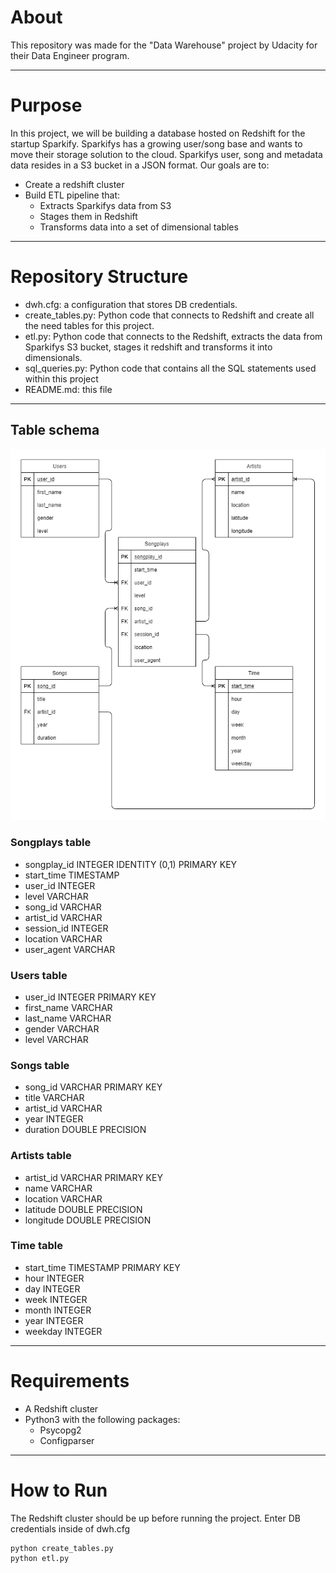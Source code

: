 # About 

This repository was made for the "Data Warehouse" project by Udacity for their Data Engineer program.

------------------------
# Purpose 

In this project, we will be building a database hosted on Redshift for the startup Sparkify.
Sparkifys has a growing user/song base and wants to move their storage solution to the cloud.
Sparkifys user, song and metadata data resides in a S3 bucket in a JSON format.
Our goals are to:
- Create a redshift cluster
- Build ETL pipeline that:
	- Extracts Sparkifys data from S3
	- Stages them in Redshift
	- Transforms data into a set of dimensional tables

------------------------

# Repository Structure

 - dwh.cfg: a configuration that stores DB credentials.
 - create_tables.py: Python code that connects to Redshift and create all the need tables for this project.
 - etl.py: Python code that connects to the Redshift, extracts the data from Sparkifys S3 bucket, stages it redshift and transforms it into dimensionals.
 - sql_queries.py: Python code that contains all the SQL statements used within this project
 - README.md: this file


------------------------

## Table schema 

![Database Diagram](/Database_Diagram.png "Database Diagram")

### Songplays table
- songplay_id INTEGER IDENTITY (0,1) PRIMARY KEY
- start_time TIMESTAMP 
- user_id INTEGER 
- level VARCHAR
- song_id VARCHAR 
- artist_id VARCHAR
- session_id INTEGER
- location VARCHAR
- user_agent VARCHAR

### Users table
- user_id INTEGER PRIMARY KEY
- first_name VARCHAR
- last_name VARCHAR
- gender VARCHAR
- level VARCHAR

### Songs table
- song_id VARCHAR PRIMARY KEY
- title VARCHAR
- artist_id VARCHAR
- year INTEGER
- duration DOUBLE PRECISION

### Artists table
- artist_id VARCHAR PRIMARY KEY
- name VARCHAR
- location VARCHAR
- latitude DOUBLE PRECISION
- longitude DOUBLE PRECISION

### Time table
- start_time TIMESTAMP PRIMARY KEY
- hour INTEGER
- day INTEGER
- week INTEGER
- month INTEGER
- year INTEGER
- weekday INTEGER

------------------------

# Requirements
- A Redshift cluster
- Python3 with the following packages:
	- Psycopg2
	- Configparser

------------------------

# How to Run
The Redshift cluster should be up before running the project.
Enter DB credentials inside of dwh.cfg

```
python create_tables.py
python etl.py
```
